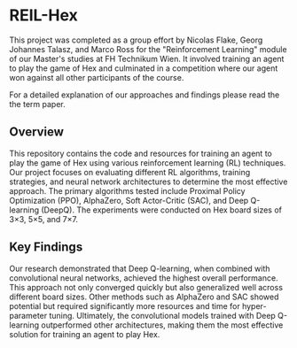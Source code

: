 # REIL-Hex

This project was completed as a group effort by Nicolas Flake, Georg Johannes Talasz, and Marco Ross for the "Reinforcement Learning" module of our Master's studies at FH Technikum Wien. It involved training an agent to play the game of Hex and culminated in a competition where our agent won against all other participants of the course.

For a detailed explanation of our approaches and findings please read the the term paper.

## Overview

This repository contains the code and resources for training an agent to play the game of Hex using various reinforcement learning (RL) techniques. Our project focuses on evaluating different RL algorithms, training strategies, and neural network architectures to determine the most effective approach. The primary algorithms tested include Proximal Policy Optimization (PPO), AlphaZero, Soft Actor-Critic (SAC), and Deep Q-learning (DeepQ). The experiments were conducted on Hex board sizes of 3×3, 5×5, and 7×7.

## Key Findings

Our research demonstrated that Deep Q-learning, when combined with convolutional neural networks, achieved the highest overall performance. This approach not only converged quickly but also generalized well across different board sizes. Other methods such as AlphaZero and SAC showed potential but required significantly more resources and time for hyper-parameter tuning. Ultimately, the convolutional models trained with Deep Q-learning outperformed other architectures, making them the most effective solution for training an agent to play Hex.
